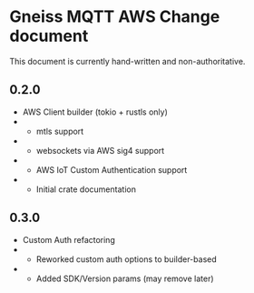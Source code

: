 # Gneiss MQTT AWS Change document
This document is currently hand-written and non-authoritative.

## 0.2.0 
* AWS Client builder (tokio + rustls only)
* * mtls support
* * websockets via AWS sig4 support
* * AWS IoT Custom Authentication support
* * Initial crate documentation

## 0.3.0
* Custom Auth refactoring
* * Reworked custom auth options to builder-based
* * Added SDK/Version params (may remove later)